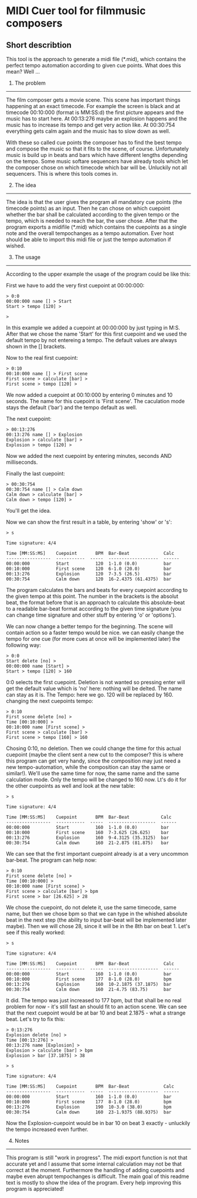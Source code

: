MIDI Cuer tool for filmmusic composers
======================================

Short describtion
-----------------

This tool is the approach to generate a midi file (*.mid), which contains the perfect tempo automation according to given cue points. What does this mean? Well ...




1. The problem
--------------
The film composer gets a movie scene. This scene has important things happening at an exact timecode. For example the screen is black and at timecode 00:10:000 (format is MM:SS:d) the first picture appears and the music has to start here. At 00:13:276 maybe an explosion happens and the music has to increase its tempo and get very action like. At 00:30:754 everything gets calm again and the music has to slow down as well.

With these so called cue points the composer has to find the best tempo and compose the music so that it fits to the scene, of course. Unfortunately music is build up in beats and bars which have different lengths depending on the tempo. Some music softare sequencers have already tools which let the composer chose on which timecode which bar will be. Unluckily not all sequencers. This is where this tools comes in.



2. The idea
-----------
The idea is that the user gives the program all mandatory cue points (the timecode points) as an input. Then he can chose on which cuepoint whether the bar shall be calculated according to the given tempo or the tempo, which is needed to reach the bar, the user chose. After that the program exports a midifile (*.mid) which contains the cuepoints as a single note and the overall tempochanges as a tempo automation. Ever host should be able to import this midi file or just the tempo automation if wished.



3. The usage
------------
According to the upper example the usage of the program could be like this:

First we have to add the very first cuepoint at 00:00:000:

	> 0:0
	00:00:000 name [] > Start
	Start > tempo [120] >

	>

In this example we added a cuepoint at 00:00:000 by just typing in M:S. After that we chose the name 'Start' for this first cuepoint and we used the default tempo by not entereing a tempo. The default values are always shown in the [] brackets.

Now to the real first cuepoint:

	> 0:10
	00:10:000 name [] > First scene
	First scene > calculate [bar] >
	First scene > tempo [120] >

We now added a cuepoint at 00:10:000 by entering 0 minutes and 10 seconds. The name for this cuepoint is 'First scene'. The caculation mode stays the default ('bar') and the tempo default as well.

The next cuepoint:

	> 00:13:276
	00:13:276 name [] > Explosion
	Explosion > calculate [bar] >
	Explosion > tempo [120] >

Now we added the next cuepoint by entering minutes, seconds AND milliseconds.

Finally the last cuepoint:

	> 00:30:754
	00:30:754 name [] > Calm down
	Calm down > calculate [bar] >
	Calm down > tempo [120] >

You'll get the idea.

Now we can show the first result in a table, by entering 'show' or 's':

	> s

	Time signature: 4/4

	Time [MM:SS:MS]    Cuepoint       BPM  Bar-Beat             Calc
	-----------------  -----------  -----  -------------------  ------
	00:00:000          Start          120  1-1.0 (0.0)          bar
	00:10:000          First scene    120  6-1.0 (20.0)         bar
	00:13:276          Explosion      120  7-3.5 (26.5)         bar
	00:30:754          Calm down      120  16-2.4375 (61.4375)  bar

The program calculates the bars and beats for every cuepoint according to the given tempo at this point. The number in the brackets is the absolut beat, the format before that is an approach to calculate this absolute-beat to a readable bar-beat format according to the given time signature (you can change time signature and other stuff by entering 'o' or 'options').

We can now change a better tempo for the beginning. The scene will contain action so a faster tempo would be nice. we can easily change the tempo for one cue (for more cues at once will be implemented later) the following way:

	> 0:0
	Start delete [no] >
	00:00:000 name [Start] >
	Start > tempo [120] > 160

0:0 selects the first cuepoint. Deletion is not wanted so pressing enter will get the default value which is 'no' here: nothing will be delted. The name can stay as it is. The Tempo: here we go. 120 will be replaced by 160. changing the next cuepoints tempo:

	> 0:10
	First scene delete [no] >
	Time [00:10:000] >
	00:10:000 name [First scene] >
	First scene > calculate [bar] >
	First scene > tempo [160] > 160

Chosing 0:10, no deletion. Then we could change the time for this actual cuepoint (maybe the client sent a new cut to the composer? this is where this program can get very handy, since the composition may just need a new tempo-automation, while the composition can stay the same or similar!). We'll use the same time for now, the same name and the same calculation mode. Only the tempo will be changed to 160 now. Lt's do it for the other cuepoints as well and look at the new table:

	> s

	Time signature: 4/4

	Time [MM:SS:MS]    Cuepoint       BPM  Bar-Beat            Calc
	-----------------  -----------  -----  ------------------  ------
	00:00:000          Start          160  1-1.0 (0.0)         bar
	00:10:000          First scene    160  7-3.625 (26.625)    bar
	00:13:276          Explosion      160  9-4.3125 (35.3125)  bar
	00:30:754          Calm down      160  21-2.875 (81.875)   bar

We can see that the first important cuepoint already is at a very uncommon bar-beat. The program can help now:

	> 0:10
	First scene delete [no] >
	Time [00:10:000] >
	00:10:000 name [First scene] >
	First scene > calculate [bar] > bpm
	First scene > bar [26.625] > 28

We chose the cuepoint, do not delete it, use the same timecode, same name, but then we chose bpm so that we can type in the whished absolute beat in the next step (the ability to input bar-beat will be implemented later maybe). Then we will chose 28, since it will be in the 8th bar on beat 1. Let's see if this really worked:

	> s

	Time signature: 4/4

	Time [MM:SS:MS]    Cuepoint       BPM  Bar-Beat             Calc
	-----------------  -----------  -----  -------------------  ------
	00:00:000          Start          160  1-1.0 (0.0)          bar
	00:10:000          First scene    177  8-1.0 (28.0)         bpm
	00:13:276          Explosion      160  10-2.1875 (37.1875)  bar
	00:30:754          Calm down      160  21-4.75 (83.75)      bar

It did. The tempo was just increased to 177 bpm, but that shall be no real problem for now - it's still fast an should fit to an action scene. We can see that the next cuepoint would be at bar 10 and beat 2.1875 - what a strange beat. Let's try to fix this:

	> 0:13:276
	Explosion delete [no] >
	Time [00:13:276] >
	00:13:276 name [Explosion] >
	Explosion > calculate [bar] > bpm
	Explosion > bar [37.1875] > 38

	> s

	Time signature: 4/4

	Time [MM:SS:MS]    Cuepoint       BPM  Bar-Beat             Calc
	-----------------  -----------  -----  -------------------  ------
	00:00:000          Start          160  1-1.0 (0.0)          bar
	00:10:000          First scene    177  8-1.0 (28.0)         bpm
	00:13:276          Explosion      190  10-3.0 (38.0)        bpm
	00:30:754          Calm down      160  23-1.9375 (88.9375)  bar

Now the Explosion-cuepoint would be in bar 10 on beat 3 exactly - unluckily the tempo increased even further.



4. Notes
--------
This program is still "work in progress". The midi export function is not that accurate yet and I assume that some internal calculation may not be that correct at the moment. Furthermore the handling of adding cuepoints and maybe even abrupt tempochanges is difficult. The main goal of this readme text is mostly to show the idea of the program. Every help improving this program is appreciated!